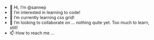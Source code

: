 - 👋 Hi, I’m @sannep
- 👀 I’m interested in learning to code!
- 🌱 I’m currently learning css grid!
- 💞️ I’m looking to collaborate on ... nothing quite yet. Too much to learn, still!
- 📫 How to reach me ... 

<!---
sannep/sannep is a ✨ special ✨ repository because its `README.md` (this file) appears on your GitHub profile.
You can click the Preview link to take a look at your changes.
--->
